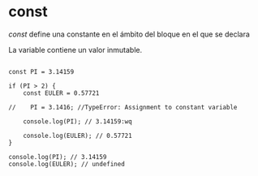 # const

_const_ define una constante en el ámbito del bloque en el que se declara

La variable contiene un valor inmutable.

<pre><code>
const PI = 3.14159

if (PI > 2) {
    const EULER = 0.57721
    
//    PI = 3.1416; //TypeError: Assignment to constant variable
    
    console.log(PI); // 3.14159:wq

    console.log(EULER); // 0.57721
}

console.log(PI); // 3.14159
console.log(EULER); // undefined

</code></pre>

